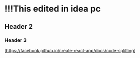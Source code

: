 # !!!This edited in idea pc

## Header 2 

### Header 3

[https://facebook.github.io/create-react-app/docs/code-splitting]